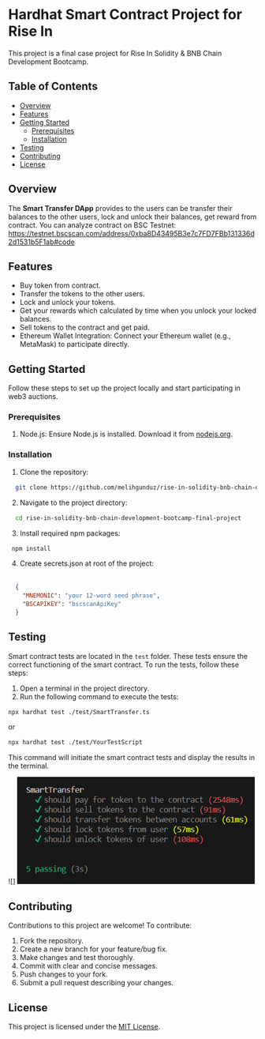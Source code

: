 # Hardhat Smart Contract Project for Rise In

This project is a final case project for Rise In Solidity & BNB Chain Development Bootcamp.

## Table of Contents

- [Overview](#overview)
- [Features](#features)
- [Getting Started](#getting-started)
  - [Prerequisites](#prerequisites)
  - [Installation](#installation)
- [Testing](#testing)
- [Contributing](#contributing)
- [License](#license)

## Overview

The **Smart Transfer DApp** provides to the users can be transfer their balances to the other users, lock and unlock their balances, get reward from contract. You can analyze contract on BSC Testnet: https://testnet.bscscan.com/address/0xba8D43495B3e7c7FD7FBb131336d2d1531b5F1ab#code

## Features

- Buy token from contract.
- Transfer the tokens to the other users.
- Lock and unlock your tokens.
- Get your rewards which calculated by time when you unlock your locked balances.
- Sell tokens to the contract and get paid.
- Ethereum Wallet Integration: Connect your Ethereum wallet (e.g., MetaMask) to participate directly.

## Getting Started

Follow these steps to set up the project locally and start participating in web3 auctions.

### Prerequisites

1. Node.js: Ensure Node.js is installed. Download it from [nodejs.org](https://nodejs.org/).

### Installation

1. Clone the repository:

```bash
  git clone https://github.com/melihgunduz/rise-in-solidity-bnb-chain-development-bootcamp-final-project.git
```

2. Navigate to the project directory:

```bash
  cd rise-in-solidity-bnb-chain-development-bootcamp-final-project
```

3. Install required npm packages:

```bash
 npm install
```
4. Create secrets.json at root of the project:
```json
    
  {
    "MNEMONIC": "your 12-word seed phrase",
    "BSCAPIKEY": "bscscanApiKey"
  }

```
## Testing

Smart contract tests are located in the `test` folder. These tests ensure the correct functioning of the smart contract. To run the tests, follow these steps:

1. Open a terminal in the project directory.
2. Run the following command to execute the tests:

```bash
npx hardhat test ./test/SmartTransfer.ts
```
or
```bash
npx hardhat test ./test/YourTestScript
```

This command will initiate the smart contract tests and display the results in the terminal.

![]
![image](https://github.com/melihgunduz/rise-in-solidity-bnb-chain-development-bootcamp-final-project/blob/main/assets/smart-transfer-test-image.png)

## Contributing

Contributions to this project are welcome! To contribute:

1. Fork the repository.
2. Create a new branch for your feature/bug fix.
3. Make changes and test thoroughly.
4. Commit with clear and concise messages.
5. Push changes to your fork.
6. Submit a pull request describing your changes.


## License

This project is licensed under the [MIT License](LICENSE).



